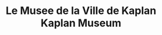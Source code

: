 ---
layout: repo
title: "Le Musee de la Ville de Kaplan Kaplan Museum"
id: 25390
permalink: repos/25390/
---